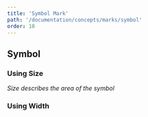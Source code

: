 ```yaml
---
title: 'Symbol Mark'
path: '/documentation/concepts/marks/symbol'
order: 10
---
```


## Symbol

### Using Size
_Size describes the area of the symbol_

<symbol-tester-area></symbol-tester-area>

### Using Width
<symbol-tester-width></symbol-tester-width>